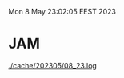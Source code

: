 Mon  8 May 23:02:05 EEST 2023
# JAM
<a href='./cache/202305/08_23.log'>./cache/202305/08_23.log</a>
